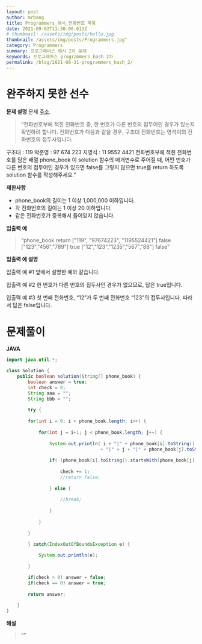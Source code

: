 ```yaml
---
layout: post
author: mrbang
title: Programmers_해시_전화번호 목록
date: 2021-09-02T11:30:00.613Z
# thumbnail: /assets/img/posts/hello.jpg
thumbnail: /assets/img/posts/Programmers.jpg"
category: Programmers
summary: 프로그래머스 해시 2차 문제 
keywords: 프로그래머스 programmers hash 2차 
permalink: /blog/2021-08-31-programmers_hash_2/
---
```

# 완주하지 못한 선수

**문제 설명** 문제 [주소](https://programmers.co.kr/learn/courses/30/lessons/42577).

> “전화번호부에 적힌 전화번호 중, 한 번호가 다른 번호의 접두어인 경우가 있는지 확인하려 합니다.
전화번호가 다음과 같을 경우, 구조대 전화번호는 영석이의 전화번호의 접두사입니다.

구조대 : 119
박준영 : 97 674 223
지영석 : 11 9552 4421
전화번호부에 적힌 전화번호를 담은 배열 phone_book 이 solution 함수의 매개변수로 주어질 때, 어떤 번호가 다른 번호의 접두어인 경우가 있으면 false를 그렇지 않으면 true를 return 하도록 solution 함수를 작성해주세요.”

**제한사항** 

* phone_book의 길이는 1 이상 1,000,000 이하입니다.
* 각 전화번호의 길이는 1 이상 20 이하입니다.
* 같은 전화번호가 중복해서 들어있지 않습니다.

**입출력 예** 

> “phone_book	return
["119", "97674223", "1195524421"]	false
["123","456","789"]	true
["12","123","1235","567","88"]	false”

**입출력 예 설명** 

입출력 예 #1
앞에서 설명한 예와 같습니다.

입출력 예 #2
한 번호가 다른 번호의 접두사인 경우가 없으므로, 답은 true입니다.

입출력 예 #3
첫 번째 전화번호, “12”가 두 번째 전화번호 “123”의 접두사입니다. 따라서 답은 false입니다.

# 문제풀이 

**JAVA** 
```java
import java.util.*;

class Solution {
    public boolean solution(String[] phone_book) {
        boolean answer = true;
        int check = 0;     
        String aaa = "";
        String bbb = "";
        
        try {
        
        for(int i = 0; i < phone_book.length; i++) {       
            
            for(int j = i+1; j < phone_book.length; j++) {   
                
                System.out.println( i + "|" + phone_book[i].toString() 
                                   + "|" + j + "|" + phone_book[j].toString() + "####" );
                
                if( (phone_book[i].toString().startsWith(phone_book[j].toString()) ) && (phone_book[i].toString() != phone_book[j].toString()) ) {
                    
                    check += 1;  
                    //return false;
                    
                } else {
                    
                    //break;
                    
                } 
                 
            }
      
        }
            
        } catch(IndexOutOfBoundsException e) {

			System.out.println(e);

		}
            
        if(check > 0) answer = false; 
        if(check == 0) answer = true; 
        
        return answer;
        
    }
}
```

**해설** 

> “”
